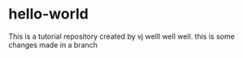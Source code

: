 # hello-world
This is a tutorial repository created by vj
welll well well. this is some changes made in a branch

